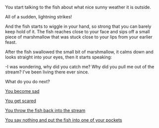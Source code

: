 You start talking to the fish about what nice sunny weather it is outside.

All of a sudden, lightning strikes!

And the fish starts to wiggle in your hand, so strong that you can barely
keep hold of it. The fish reaches close to your face and sips off a small
piece of marshmallow that was stuck close to your lips from your earlier
feast.

After the fish swallowed the small bit of marshmallow, it calms down and
looks straight into your eyes, then it starts speaking:

-I was wondering, why did you catch me? Why did you pull me out of the
stream? I've been living there ever since.


What do you do next?


[You become sad](you-sad/you-are-sad.md)

[You get scared](you-scared/you-are-scared.md)

[You throw the fish back into the stream](../../release-fish/release-fish.md)

[You say nothing and put the fish into one of your pockets](you-place-in-pocket/fish-in-pocket.md)
